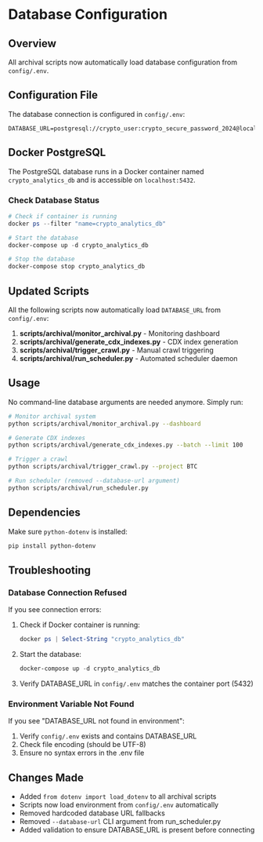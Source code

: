 # Database Configuration

## Overview

All archival scripts now automatically load database configuration from `config/.env`.

## Configuration File

The database connection is configured in `config/.env`:

```env
DATABASE_URL=postgresql://crypto_user:crypto_secure_password_2024@localhost:5432/crypto_analytics
```

## Docker PostgreSQL

The PostgreSQL database runs in a Docker container named `crypto_analytics_db` and is accessible on `localhost:5432`.

### Check Database Status

```powershell
# Check if container is running
docker ps --filter "name=crypto_analytics_db"

# Start the database
docker-compose up -d crypto_analytics_db

# Stop the database
docker-compose stop crypto_analytics_db
```

## Updated Scripts

All the following scripts now automatically load `DATABASE_URL` from `config/.env`:

1. **scripts/archival/monitor_archival.py** - Monitoring dashboard
2. **scripts/archival/generate_cdx_indexes.py** - CDX index generation
3. **scripts/archival/trigger_crawl.py** - Manual crawl triggering
4. **scripts/archival/run_scheduler.py** - Automated scheduler daemon

## Usage

No command-line database arguments are needed anymore. Simply run:

```bash
# Monitor archival system
python scripts/archival/monitor_archival.py --dashboard

# Generate CDX indexes
python scripts/archival/generate_cdx_indexes.py --batch --limit 100

# Trigger a crawl
python scripts/archival/trigger_crawl.py --project BTC

# Run scheduler (removed --database-url argument)
python scripts/archival/run_scheduler.py
```

## Dependencies

Make sure `python-dotenv` is installed:

```bash
pip install python-dotenv
```

## Troubleshooting

### Database Connection Refused

If you see connection errors:

1. Check if Docker container is running:
   ```powershell
   docker ps | Select-String "crypto_analytics_db"
   ```

2. Start the database:
   ```powershell
   docker-compose up -d crypto_analytics_db
   ```

3. Verify DATABASE_URL in `config/.env` matches the container port (5432)

### Environment Variable Not Found

If you see "DATABASE_URL not found in environment":

1. Verify `config/.env` exists and contains DATABASE_URL
2. Check file encoding (should be UTF-8)
3. Ensure no syntax errors in the .env file

## Changes Made

- Added `from dotenv import load_dotenv` to all archival scripts
- Scripts now load environment from `config/.env` automatically
- Removed hardcoded database URL fallbacks
- Removed `--database-url` CLI argument from run_scheduler.py
- Added validation to ensure DATABASE_URL is present before connecting

